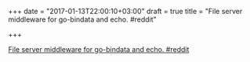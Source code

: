 +++
date = "2017-01-13T22:00:10+03:00"
draft = true
title = "File server middleware for go-bindata and echo.  #reddit"

+++

<p><a href="https://t.co/iWtx9n6SsD">File server middleware for go-bindata and echo.  #reddit</a></p>
